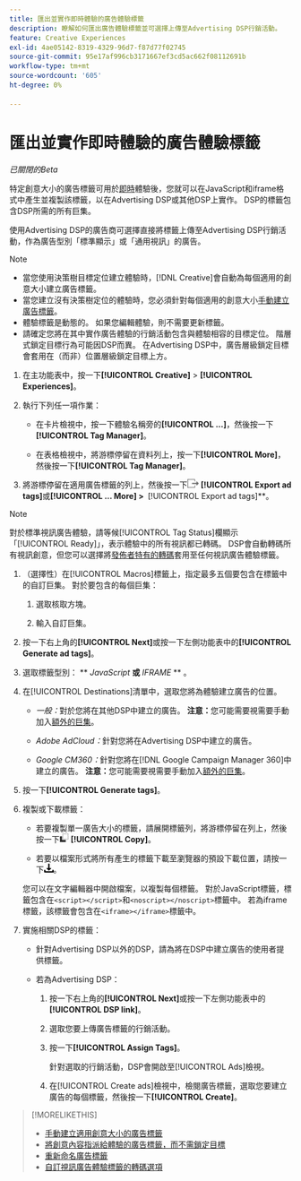 ```yaml
---
title: 匯出並實作即時體驗的廣告體驗標籤
description: 瞭解如何匯出廣告體驗標籤並可選擇上傳至Advertising DSP行銷活動。
feature: Creative Experiences
exl-id: 4ae05142-8319-4329-96d7-f87d77f02745
source-git-commit: 95e17af996cb3171667ef3cd5ac662f08112691b
workflow-type: tm+mt
source-wordcount: '605'
ht-degree: 0%

---
```


# 匯出並實作即時體驗的廣告體驗標籤

*已關閉的Beta*

特定創意大小的廣告標籤可用於[即時](experience-about.md#experience-statuses)體驗後，您就可以在JavaScript和iframe格式中產生並複製該標籤，以在Advertising DSP或其他DSP上實作。 DSP的標籤包含DSP所需的所有巨集。

使用Advertising DSP的廣告商可選擇直接將標籤上傳至Advertising DSP行銷活動，作為廣告型別「標準顯示」或「通用視訊」的廣告。

>[!NOTE]
>
>* 當您使用決策樹目標定位建立體驗時，[!DNL Creative]會自動為每個適用的創意大小建立廣告標籤。
>* 當您建立沒有決策樹定位的體驗時，您必須針對每個適用的創意大小[手動建立廣告標籤](experience-tag-create-manually.md)。
>* 體驗標籤是動態的。 如果您編輯體驗，則不需要更新標籤。
>* 請確定您將在其中實作廣告體驗的行銷活動包含與體驗相容的目標定位。 階層式鎖定目標行為可能因DSP而異。 在Advertising DSP中，廣告層級鎖定目標會套用在（而非）位置層級鎖定目標上方。

1. 在主功能表中，按一下&#x200B;**[!UICONTROL Creative]** > **[!UICONTROL Experiences]**。

1. 執行下列任一項作業：<!-- I see multiselect, but it's not actually working for me as of 2/3 so I don't know how exporting multiple tags works.-->

   * 在卡片檢視中，按一下體驗名稱旁的&#x200B;**[!UICONTROL ...]**，然後按一下&#x200B;**[!UICONTROL Tag Manager]**。

   * 在表格檢視中，將游標停留在資料列上，按一下&#x200B;**[!UICONTROL More]**，然後按一下&#x200B;**[!UICONTROL Tag Manager]**。

1. 將游標停留在適用廣告標籤的列上，然後按一下![匯出廣告標籤](/help/creative/assets/export.png "匯出廣告標籤") **[!UICONTROL Export ad tags]**&#x200B;或&#x200B;**[!UICONTROL ... More] > &#x200B;** [!UICONTROL Export ad tags]**。

>[!NOTE]
>
>對於標準視訊廣告體驗，請等候[!UICONTROL Tag Status]欄顯示「[!UICONTROL Ready]」，表示體驗中的所有視訊都已轉碼。 DSP會自動轉碼所有視訊創意，但您可以選擇將[發佈者特有的轉碼](experience-tag-video-transcoding.md)套用至任何視訊廣告體驗標籤。

<!-- Tag Manager has only a list view, but no card view, as of 2/2. -->

1. （選擇性）在[!UICONTROL Macros]標籤上，指定最多五個要包含在標籤中的自訂巨集。 對於要包含的每個巨集：

   1. 選取核取方塊。<!-- Explain more -->

   1. 輸入自訂巨集。<!-- Explain more -->

1. 按一下右上角的&#x200B;**[!UICONTROL Next]**&#x200B;或按一下左側功能表中的&#x200B;**[!UICONTROL Generate ad tags]**。

1. 選取標籤型別： ** *JavaScript<!-- sic -->* **或** *IFRAME* ** <!-- sic -->。

1. 在[!UICONTROL Destinations]清單中，選取您將為體驗建立廣告的位置。

   * *一般：*&#x200B;對於您將在其他DSP中建立的廣告。 **注意：**&#x200B;您可能需要視需要手動加入[額外的巨集](/help/creative/creative-macros.md)。

   * *Adobe AdCloud：*&#x200B;針對您將在Advertising DSP中建立的廣告。

   * *Google CM360：*&#x200B;針對您將在[!DNL Google Campaign Manager 360]中建立的廣告。 **注意：**&#x200B;您可能需要視需要手動加入[額外的巨集](/help/creative/creative-macros.md)。

1. 按一下&#x200B;**[!UICONTROL Generate tags]**。

1. 複製或下載標籤：

   * 若要複製單一廣告大小的標籤，請展開標籤列，將游標停留在列上，然後按一下![複製](/help/creative/assets/copy.png "複製") **[!UICONTROL Copy]**。<!-- why diff than "Copy to clipboard icon used to copy macros for creatives? -->

   * 若要以檔案形式將所有產生的標籤下載至瀏覽器的預設下載位置，請按一下![下載標籤](/help/creative/assets/download.png "下載標籤")。

   您可以在文字編輯器中開啟檔案，以複製每個標籤。 對於JavaScript標籤，標籤包含在`<script></script>`和`<noscript></noscript>`標籤中。 若為iframe標籤，該標籤會包含在`<iframe></iframe>`標籤中。

1. 實施相關DSP的標籤：

   * 針對Advertising DSP以外的DSP，請為將在DSP中建立廣告的使用者提供標籤。

   * 若為Advertising DSP：

      1. 按一下右上角的&#x200B;**[!UICONTROL Next]**&#x200B;或按一下左側功能表中的&#x200B;**[!UICONTROL DSP link]**。

      1. 選取您要上傳廣告標籤的行銷活動。

      1. 按一下&#x200B;**[!UICONTROL Assign Tags]**。

         針對選取的行銷活動，DSP會開啟至[!UICONTROL Ads]檢視。

      1. 在[!UICONTROL Create ads]檢視中，檢閱廣告標籤，選取您要建立廣告的每個標籤，然後按一下&#x200B;**[!UICONTROL Create]**。

<!-- no way to get back to the Creative Tag Manager -- you have to click back through the main menu -->

<!-- Add this info, with descriptions:

## Ad tag formats

### JavaScript

### Iframe

-->

>[!MORELIKETHIS]
>
>* [手動建立適用創意大小的廣告標籤](experience-tag-create-manually.md)
>* [將創意內容指派給體驗的廣告標籤，而不需鎖定目標](experience-tag-assign-creatives.md)
>* [重新命名廣告標籤](experience-tag-rename.md)
>* [自訂視訊廣告體驗標籤的轉碼選項](experience-tag-video-transcoding.md)
